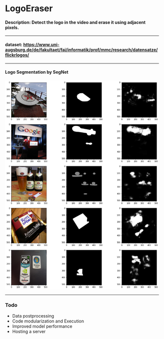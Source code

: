 # LogoEraser
#### Description: Detect the logo in the video and erase it using adjacent pixels.
---
#### dataset: https://www.uni-augsburg.de/de/fakultaet/fai/informatik/prof/mmc/research/datensatze/flickrlogos/

---
#### Logo Segmentation by SegNet
![ex_screenshot](./result/train_512/result.png)

---
### Todo
* Data postprocessing
* Code modularization and Execution
* Improved model performance
* Hosting a server
